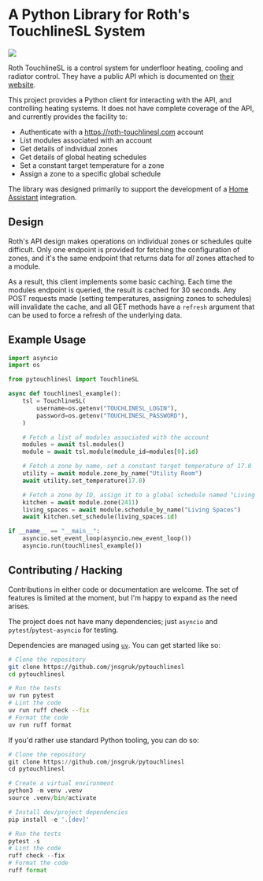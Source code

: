 # A Python Library for Roth's TouchlineSL System

<a href="https://github.com/jnsgruk/pytouchlinesl/actions/workflows/test.yaml"><img src="https://github.com/jnsgruk/pytouchlinesl/actions/workflows/test.yaml/badge.svg"></a>

Roth TouchlineSL is a control system for underfloor heating, cooling and radiator control. They
have a public API which is documented on [their
website](https://api-documentation.roth-touchlinesl.com/).

This project provides a Python client for interacting with the API, and controlling heating
systems. It does not have complete coverage of the API, and currently provides the facility to:

- Authenticate with a https://roth-touchlinesl.com account
- List modules associated with an account
- Get details of individual zones
- Get details of global heating schedules
- Set a constant target temperature for a zone
- Assign a zone to a specific global schedule

The library was designed primarily to support the development of a [Home
Assistant](https://home-assistant.io/) integration.

## Design

Roth's API design makes operations on individual zones or schedules quite difficult. Only one
endpoint is provided for fetching the configuration of zones, and it's the same endpoint that
returns data for _all_ zones attached to a module.

As a result, this client implements some basic caching. Each time the modules endpoint is queried,
the result is cached for 30 seconds. Any POST requests made (setting temperatures, assigning zones
to schedules) will invalidate the cache, and all GET methods have a `refresh` argument that can be
used to force a refresh of the underlying data.

## Example Usage

```python
import asyncio
import os

from pytouchlinesl import TouchlineSL

async def touchlinesl_example():
    tsl = TouchlineSL(
        username=os.getenv("TOUCHLINESL_LOGIN"),
        password=os.getenv("TOUCHLINESL_PASSWORD"),
    )

    # Fetch a list of modules associated with the account
    modules = await tsl.modules()
    module = await tsl.module(module_id=modules[0].id)

    # Fetch a zone by name, set a constant target temperature of 17.0
    utility = await module.zone_by_name("Utility Room")
    await utility.set_temperature(17.0)

    # Fetch a zone by ID, assign it to a global schedule named "Living Spaces"
    kitchen = await module.zone(2411)
    living_spaces = await module.schedule_by_name("Living Spaces")
    await kitchen.set_schedule(living_spaces.id)

if __name__ == "__main__":
    asyncio.set_event_loop(asyncio.new_event_loop())
    asyncio.run(touchlinesl_example())
```

## Contributing / Hacking

Contributions in either code or documentation are welcome. The set of features is limited at the
moment, but I'm happy to expand as the need arises.

The project does not have many dependencies; just `asyncio` and `pytest`/`pytest-asyncio` for
testing.

Dependencies are managed using [`uv`](https://github.com/astral-sh/uv). You can get started like
so:

```bash
# Clone the repository
git clone https://github.com/jnsgruk/pytouchlinesl
cd pytouchlinesl

# Run the tests
uv run pytest
# Lint the code
uv run ruff check --fix
# Format the code
uv run ruff format
```

If you'd rather use standard Python tooling, you can do so:

```python
# Clone the repository
git clone https://github.com/jnsgruk/pytouchlinesl
cd pytouchlinesl

# Create a virtual environment
python3 -m venv .venv
source .venv/bin/activate

# Install dev/project dependencies
pip install -e '.[dev]'

# Run the tests
pytest -s
# Lint the code
ruff check --fix
# Format the code
ruff format
```
